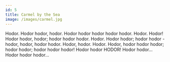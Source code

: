 ```yaml
---
id: 5
title: Carmel by the Sea
image: /images/carmel.jpg
---
```


Hodor. Hodor hodor, hodor. Hodor hodor hodor hodor hodor. Hodor. Hodor! Hodor hodor, hodor; hodor hodor hodor. Hodor. Hodor hodor; hodor hodor - hodor, hodor, hodor hodor. Hodor, hodor. Hodor. Hodor, hodor hodor hodor; hodor hodor; hodor hodor hodor! Hodor hodor HODOR! Hodor hodor... Hodor hodor hodor...